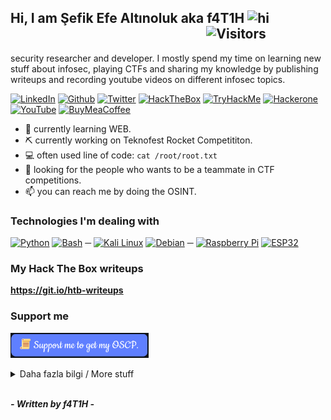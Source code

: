 ## Hi, I am Şefik Efe Altınoluk aka f4T1H <img src="https://user-images.githubusercontent.com/1303154/88677602-1635ba80-d120-11ea-84d8-d263ba5fc3c0.gif" width="28px" alt="hi">&nbsp;&nbsp;&nbsp;&nbsp;&nbsp;&nbsp;&nbsp;&nbsp;&nbsp;&nbsp;&nbsp;&nbsp;&nbsp;&nbsp;&nbsp;&nbsp;&nbsp;&nbsp;&nbsp;&nbsp;&nbsp;&nbsp;&nbsp;&nbsp;&nbsp;&nbsp;&nbsp;&nbsp;&nbsp;&nbsp;&nbsp;&nbsp;&nbsp;&nbsp;&nbsp;&nbsp;&nbsp;&nbsp;&nbsp;&nbsp;&nbsp;&nbsp;&nbsp;&nbsp;&nbsp;&nbsp;&nbsp;&nbsp;&nbsp;&nbsp;&nbsp;&nbsp;&nbsp;&nbsp;&nbsp;&nbsp;&nbsp;&nbsp;&nbsp;&nbsp;&nbsp;&nbsp;&nbsp;![Visitors](https://visitor-badge.glitch.me/badge?page_id=f4T1H21.f4T1H21)

security researcher and developer. I mostly spend my time on learning new stuff about infosec, playing CTFs and sharing my knowledge by publishing writeups and recording youtube videos on different infosec topics.

[![LinkedIn](https://img.shields.io/badge/_%C5%9Eefik%20Efe%20Alt%C4%B1noluk-0A66C2.svg?style=flat&logo=linkedin&logoColor=white)](https://www.linkedin.com/in/şefik-efe-altınoluk/)
[![Github](https://img.shields.io/badge/_f4T1H21-181717.svg?style=flat&logo=github&logoColor=white&link=https://github.com/f4T1H21/)](https://github.com/f4T1H21/)
[![Twitter](https://img.shields.io/badge/_f4T1H21-1da1f2.svg?style=flat&logo=twitter&logoColor=white&link=https://twitter.com/f4T1H21)](https://twitter.com/f4T1H21)
[![HackTheBox](https://img.shields.io/badge/_f4T1H-9FEF00.svg?style=flat&logo=hackthebox&logoColor=white&link=https://app.hackthebox.eu/profile/184235)](https://app.hackthebox.eu/profile/184235)
[![TryHackMe](https://img.shields.io/badge/_f4T1H-212C42.svg?style=flat&logo=tryhackme&logoColor=white&link=https://tryhackme.com/p/f4T1H)](https://tryhackme.com/p/f4T1H)
[![Hackerone](https://img.shields.io/badge/_f4t1h-494649.svg?style=flat&logo=hackerone&logoColor=white&link=https://hackerone.com/f4t1h?type=user)](https://hackerone.com/f4t1h?type=user)
[![YouTube](https://img.shields.io/badge/_Siber%20G%C3%BCvenlik%20T%C3%BCrk%C3%A7e-FF0000.svg?style=flat&logo=youtube&logoColor=white&link=https://www.youtube.com/channel/UChFCLkYhKx15kioYSfNfoyg)](https://www.youtube.com/channel/UChFCLkYhKx15kioYSfNfoyg)
[![BuyMeaCoffee](https://img.shields.io/badge/_f4T1H-FFDD00.svg?style=flat&logo=buymeacoffee&logoColor=white&link=https://www.buymeacoffee.com/f4T1H)](https://www.buymeacoffee.com/f4T1H)

- 🌱 currently learning WEB.
- ⛏️ currently working on Teknofest Rocket Competititon.
- 💻 often used line of code: ``cat /root/root.txt``
- 🤔 looking for the people who wants to be a teammate in CTF competitions.
- 📫 you can reach me by doing the OSINT.

### Technologies I'm dealing with

[![Python](https://img.shields.io/badge/_python-3776AB.svg?style=for-the-badge&logo=python&labelColor=black)](#)
[![Bash](https://img.shields.io/badge/_bash-4EAA25.svg?style=for-the-badge&logo=gnubash&labelColor=black)](#)
─
[![Kali Linux](https://img.shields.io/badge/_kali%20linux-557C94.svg?style=for-the-badge&logo=kalilinux&labelColor=black)](#)
[![Debian](https://img.shields.io/badge/_debian-A81D33.svg?style=for-the-badge&logo=debian&labelColor=black&logoColor=A81D33)](#)
─
[![Raspberry Pi](https://img.shields.io/badge/_raspberry_pi-A22846.svg?style=for-the-badge&logo=raspberrypi&labelColor=black&logoColor=A22846)](#)
[![ESP32](https://img.shields.io/badge/_esp32-E7352C.svg?style=for-the-badge&logo=espressif&labelColor=black)](#)

### My Hack The Box writeups

__https://git.io/htb-writeups__

### Support me

<a href=https://www.buymeacoffee.com/f4T1H><img src="https://github.com/f4T1H21/f4T1H21/blob/main/support.png" width="221" height="40" alt="Support"></a>

<details>
<summary>
  Daha fazla bilgi / More stuff
</summary>

<br>

### Siber Güvenlik Türkçe kanalı neden var?
Öğrendiğim bilgileri ülkemizde kendini siber güvenlik alanında geliştirmek isteyen kardeşlerimizle paylaştığım bir YouTube kanalı.<br>__İlgiye göre videoların sıklığı artacak veya azalacaktır.__
<br>

### Github Statistics

![f4T1H21's Github Stats](https://github-readme-stats.vercel.app/api?username=f4T1H21&show_icons=true&theme=onedark&count_private=true&hide=contribs,prs)

</details>
<br>

___- Written by f4T1H -___
